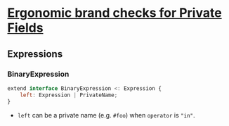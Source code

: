 # [Ergonomic brand checks for Private Fields][proposal-private-fields-in-in]

## Expressions

### BinaryExpression

```js
extend interface BinaryExpression <: Expression {
    left: Expression | PrivateName;
}
```

- `left` can be a private name (e.g. `#foo`) when `operator` is `"in"`.

[proposal-private-fields-in-in]: https://github.com/tc39/proposal-private-fields-in-in
